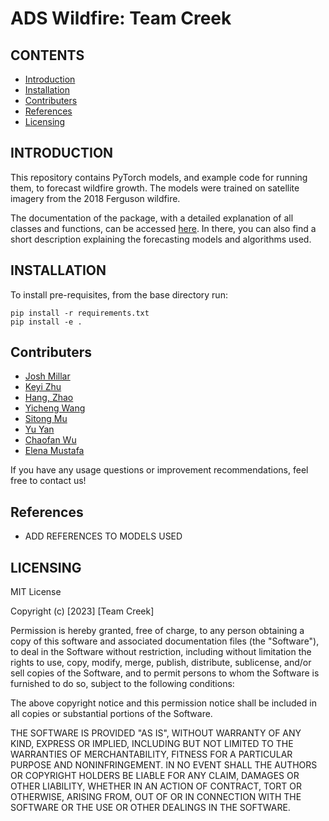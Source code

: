 # ADS Wildfire: Team Creek

CONTENTS
--------

<!-- TOC -->
 * [Introduction](#introduction)
 * [Installation](#installation)
 * [Contributers](#contributers)
 * [References](#references)
 * [Licensing](#licensing)
<!-- TOC -->
 

INTRODUCTION
------------

This repository contains PyTorch models, and example code for running them, to forecast wildfire growth. The models were trained on satellite imagery from the 2018 Ferguson wildfire.

The documentation of the package, with a detailed explanation of all classes and functions, can be accessed [here](docs/html/index.html). In there, you can also find a short description explaining the forecasting models and algorithms used.

INSTALLATION
------------

To install pre-requisites, from the base directory run:
```
pip install -r requirements.txt
pip install -e .
```  

Contributers
------------

* [Josh Millar](mailto:joshua.millar22@imperial.ac.uk)
* [Keyi Zhu](mailto:keyi.zhu22@imperial.ac.uk)
* [Hang, Zhao](mailto:hang.zhao22@imperial.ac.uk)
* [Yicheng Wang](mailto:yicheng.wang22@imperial.ac.uk)
* [Sitong Mu](mailto:sitong.mu22@imperial.ac.uk)
* [Yu Yan](mailto:yu.yan22@imperial.ac.uk)
* [Chaofan Wu](mailto:chaofan.wu22@imperial.ac.uk)
* [Elena Mustafa](mailto:elena.mustafa22@imperial.ac.uk)


If you have any usage questions or improvement recommendations, feel free to contact us!

References
------------
* ADD REFERENCES TO MODELS USED

LICENSING
------------
MIT License

Copyright (c) [2023] [Team Creek]

Permission is hereby granted, free of charge, to any person obtaining a copy of this software and associated documentation files (the "Software"), to deal in the Software without restriction, including without limitation the rights to use, copy, modify, merge, publish, distribute, sublicense, and/or sell copies of the Software, and to permit persons to whom the Software is furnished to do so, subject to the following conditions:

The above copyright notice and this permission notice shall be included in all copies or substantial portions of the Software.

THE SOFTWARE IS PROVIDED "AS IS", WITHOUT WARRANTY OF ANY KIND, EXPRESS OR IMPLIED, INCLUDING BUT NOT LIMITED TO THE WARRANTIES OF MERCHANTABILITY, FITNESS FOR A PARTICULAR PURPOSE AND NONINFRINGEMENT. IN NO EVENT SHALL THE AUTHORS OR COPYRIGHT HOLDERS BE LIABLE FOR ANY CLAIM, DAMAGES OR OTHER LIABILITY, WHETHER IN AN ACTION OF CONTRACT, TORT OR OTHERWISE, ARISING FROM, OUT OF OR IN CONNECTION WITH THE SOFTWARE OR THE USE OR OTHER DEALINGS IN THE SOFTWARE.
